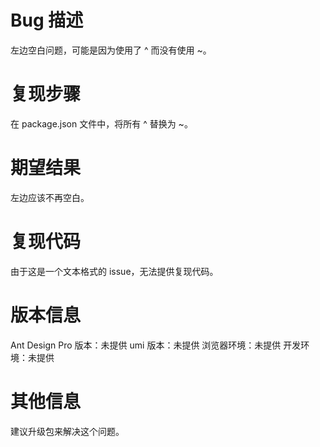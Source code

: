 # Bug 描述

左边空白问题，可能是因为使用了 ^ 而没有使用 ~。

# 复现步骤

在 package.json 文件中，将所有 ^ 替换为 ~。

# 期望结果

左边应该不再空白。

# 复现代码

由于这是一个文本格式的 issue，无法提供复现代码。

# 版本信息

Ant Design Pro 版本：未提供
umi 版本：未提供
浏览器环境：未提供
开发环境：未提供

# 其他信息

建议升级包来解决这个问题。
